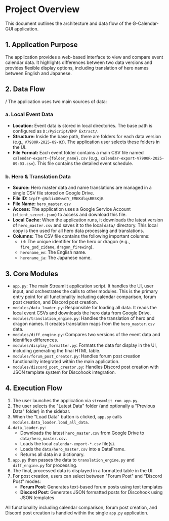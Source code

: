 # Project Overview

This document outlines the architecture and data flow of the G-Calendar-GUI application.

## 1. Application Purpose

The application provides a web-based interface to view and compare event calendar data. It highlights differences between two data versions and provides flexible display options, including translation of hero names between English and Japanese.

## 2. Data Flow
/
The application uses two main sources of data:

### a. Local Event Data

-   **Location:** Event data is stored in local directories. The base path is configured as `D:/PyScript/EMP Extract/`.
-   **Structure:** Inside the base path, there are folders for each data version (e.g., `V7900R-2025-09-03`). The application user selects these folders in the UI.
-   **File Format:** Each event folder contains a main CSV file named `calendar-export-{folder_name}.csv` (e.g., `calendar-export-V7900R-2025-09-03.csv`). This file contains the detailed event schedule.

### b. Hero & Translation Data

-   **Source:** Hero master data and name translations are managed in a single CSV file stored on Google Drive.
-   **File ID:** `1rpfF-gNclicG0wwtY_EMKKdlqsRBSKjB`
-   **File Name:** `hero_master.csv`
-   **Access:** The application uses a Google Service Account (`client_secret.json`) to access and download this file.
-   **Local Cache:** When the application runs, it downloads the latest version of `hero_master.csv` and saves it to the local `data/` directory. This local copy is then used for all hero data processing and translations.
-   **Columns:** The CSV file contains the following important columns:
    -   `id`: The unique identifier for the hero or dragon (e.g., `fire_god_zidane`, `dragon_firewing`).
    -   `heroname_en`: The English name.
    -   `heroname_ja`: The Japanese name.

## 3. Core Modules

-   `app.py`: The main Streamlit application script. It handles the UI, user input, and orchestrates the calls to other modules. This is the primary entry point for all functionality including calendar comparison, forum post creation, and Discord post creation.
-   `modules/data_loader.py`: Responsible for loading all data. It reads the local event CSVs and downloads the hero data from Google Drive.
-   `modules/translation_engine.py`: Handles the translation of hero and dragon names. It creates translation maps from the `hero_master.csv` data.
-   `modules/diff_engine.py`: Compares two versions of the event data and identifies differences.
-   `modules/display_formatter.py`: Formats the data for display in the UI, including generating the final HTML table.
-   `modules/forum_post_creator.py`: Handles forum post creation functionality integrated within the main application.
-   `modules/discord_post_creator.py`: Handles Discord post creation with JSON template system for Discohook integration.

## 4. Execution Flow

1.  The user launches the application via `streamlit run app.py`.
2.  The user selects the "Latest Data" folder (and optionally a "Previous Data" folder) in the sidebar.
3.  When the "Load Data" button is clicked, `app.py` calls `modules.data_loader.load_all_data`.
4.  `data_loader.py`:
    -   Downloads the latest `hero_master.csv` from Google Drive to `data/hero_master.csv`.
    -   Loads the local `calendar-export-*.csv` file(s).
    -   Loads the `data/hero_master.csv` into a DataFrame.
    -   Returns all data in a dictionary.
5.  `app.py` then passes the data to `translation_engine.py` and `diff_engine.py` for processing.
6.  The final, processed data is displayed in a formatted table in the UI.
7.  For post creation, users can select between "Forum Post" and "Discord Post" modes:
    -   **Forum Post**: Generates text-based forum posts using text templates
    -   **Discord Post**: Generates JSON formatted posts for Discohook using JSON templates

All functionality including calendar comparison, forum post creation, and Discord post creation is handled within the single `app.py` application.
